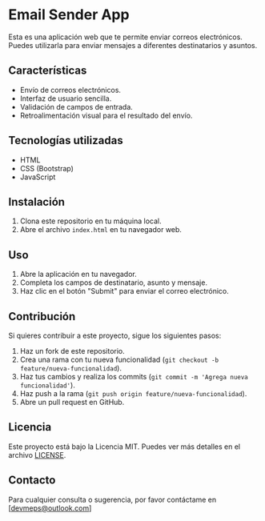 # Email Sender App

Esta es una aplicación web que te permite enviar correos electrónicos. Puedes utilizarla para enviar mensajes a diferentes destinatarios y asuntos.

## Características

- Envío de correos electrónicos.
- Interfaz de usuario sencilla.
- Validación de campos de entrada.
- Retroalimentación visual para el resultado del envío.

## Tecnologías utilizadas

- HTML
- CSS (Bootstrap)
- JavaScript

## Instalación

1. Clona este repositorio en tu máquina local.
2. Abre el archivo `index.html` en tu navegador web.

## Uso

1. Abre la aplicación en tu navegador.
2. Completa los campos de destinatario, asunto y mensaje.
3. Haz clic en el botón "Submit" para enviar el correo electrónico.

## Contribución

Si quieres contribuir a este proyecto, sigue los siguientes pasos:

1. Haz un fork de este repositorio.
2. Crea una rama con tu nueva funcionalidad (`git checkout -b feature/nueva-funcionalidad`).
3. Haz tus cambios y realiza los commits (`git commit -m 'Agrega nueva funcionalidad'`).
4. Haz push a la rama (`git push origin feature/nueva-funcionalidad`).
5. Abre un pull request en GitHub.

## Licencia

Este proyecto está bajo la Licencia MIT. Puedes ver más detalles en el archivo [LICENSE](./LICENSE).

## Contacto

Para cualquier consulta o sugerencia, por favor contáctame en [devmeps@outlook.com]
